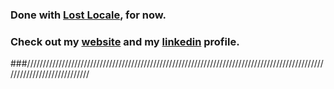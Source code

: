 ### Done with [Lost Locale](https://www.lostlocale.com/), for now.

### Check out my [website](https://chetantyagi.com/) and my [linkedin](https://www.linkedin.com/in/chetantyagi06/) profile.
###///////////////////////////////////////////////////////////////////////////////////////////////////////////////////////
<!--
**chetanty/chetanty** is a ✨ _special_ ✨ repository because its `README.md` (this file) appears on your GitHub profile.

Here are some ideas to get you started:

- 🔭 I’m currently working on ...
- 🌱 I’m currently learning ...
- 👯 I’m looking to collaborate on ...
- 🤔 I’m looking for help with ...
- 💬 Ask me about ...
- 📫 How to reach me: ...
- 😄 Pronouns: ...
- ⚡ Fun fact: ...
-->
